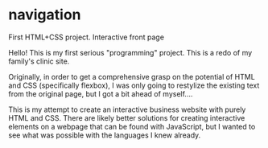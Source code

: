 # navigation
First HTML+CSS project. Interactive front page

Hello! This is my first serious "programming" project. This is a redo of my family's clinic site.

Originally, in order to get a comprehensive grasp on the potential of HTML and CSS (specifically flexbox),
I was only going to restylize the existing text from the original page, but I got a bit ahead of myself....
  
This is my attempt to create an interactive business website with purely HTML and CSS. 
There are likely better solutions for creating interactive elements on a webpage that can be found with JavaScript,
but I wanted to see what was possible with the languages I knew already. 
